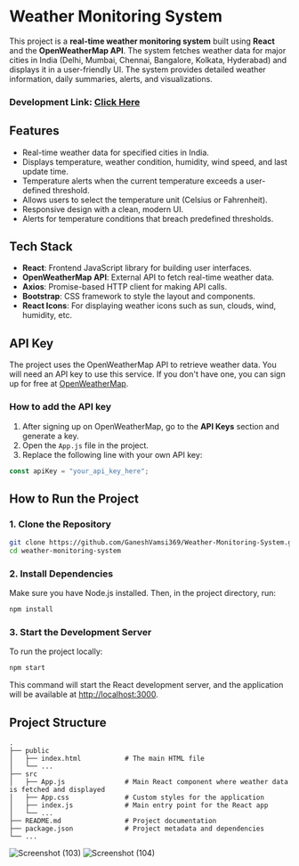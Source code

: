 # Weather Monitoring System

This project is a **real-time weather monitoring system** built using **React** and the **OpenWeatherMap API**. The system fetches weather data for major cities in India (Delhi, Mumbai, Chennai, Bangalore, Kolkata, Hyderabad) and displays it in a user-friendly UI. The system provides detailed weather information, daily summaries, alerts, and visualizations.

### Development Link: [Click Here](https://weather-monitoring-system-taupe.vercel.app/)

## Features

- Real-time weather data for specified cities in India.
- Displays temperature, weather condition, humidity, wind speed, and last update time.
- Temperature alerts when the current temperature exceeds a user-defined threshold.
- Allows users to select the temperature unit (Celsius or Fahrenheit).
- Responsive design with a clean, modern UI.
- Alerts for temperature conditions that breach predefined thresholds.

## Tech Stack

- **React**: Frontend JavaScript library for building user interfaces.
- **OpenWeatherMap API**: External API to fetch real-time weather data.
- **Axios**: Promise-based HTTP client for making API calls.
- **Bootstrap**: CSS framework to style the layout and components.
- **React Icons**: For displaying weather icons such as sun, clouds, wind, humidity, etc.

## API Key

The project uses the OpenWeatherMap API to retrieve weather data. You will need an API key to use this service. If you don't have one, you can sign up for free at [OpenWeatherMap](https://openweathermap.org/).

### How to add the API key

1. After signing up on OpenWeatherMap, go to the **API Keys** section and generate a key.
2. Open the `App.js` file in the project.
3. Replace the following line with your own API key:

```js
const apiKey = "your_api_key_here";
```

## How to Run the Project

### 1. Clone the Repository

```bash
git clone https://github.com/GaneshVamsi369/Weather-Monitoring-System.git
cd weather-monitoring-system
```

### 2. Install Dependencies

Make sure you have Node.js installed. Then, in the project directory, run:

```bash
npm install
```

### 3. Start the Development Server

To run the project locally:

```bash
npm start
```

This command will start the React development server, and the application will be available at [http://localhost:3000](http://localhost:3000).




## Project Structure

```
.
├── public
│   ├── index.html           # The main HTML file
│   └── ...
├── src
│   ├── App.js               # Main React component where weather data is fetched and displayed
│   ├── App.css              # Custom styles for the application
│   ├── index.js             # Main entry point for the React app
│   └── ...
├── README.md                # Project documentation
├── package.json             # Project metadata and dependencies
└── ...
```
![Screenshot (103)](https://github.com/user-attachments/assets/e30a3549-048c-4fa1-a823-aa5eca10e35b)
![Screenshot (104)](https://github.com/user-attachments/assets/b34ddb28-92c7-4224-b32d-b3abebf9b5b9)
